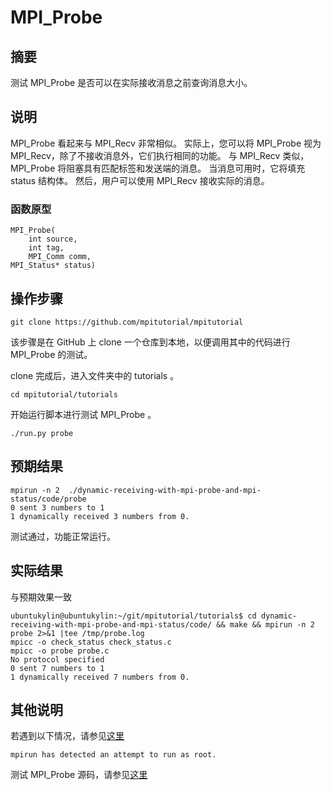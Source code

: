 # MPI_Probe

## 摘要

测试 MPI_Probe 是否可以在实际接收消息之前查询消息大小。

## 说明

MPI_Probe 看起来与 MPI_Recv 非常相似。 实际上，您可以将 MPI_Probe 视为 MPI_Recv，除了不接收消息外，它们执行相同的功能。 与 MPI_Recv 类似，MPI_Probe 将阻塞具有匹配标签和发送端的消息。 当消息可用时，它将填充 status 结构体。 然后，用户可以使用 MPI_Recv 接收实际的消息。

### 函数原型

```
MPI_Probe(
    int source,
    int tag,
    MPI_Comm comm,
MPI_Status* status)
```

## 操作步骤

```git clone https://github.com/mpitutorial/mpitutorial```

该步骤是在 GitHub 上 clone 一个仓库到本地，以便调用其中的代码进行  MPI_Probe 的测试。

clone 完成后，进入文件夹中的 tutorials 。

```cd mpitutorial/tutorials```

开始运行脚本进行测试 MPI_Probe 。

```./run.py probe```

## 预期结果

```
mpirun -n 2  ./dynamic-receiving-with-mpi-probe-and-mpi-status/code/probe
0 sent 3 numbers to 1
1 dynamically received 3 numbers from 0.
```

测试通过，功能正常运行。

## 实际结果

与预期效果一致

```
ubuntukylin@ubuntukylin:~/git/mpitutorial/tutorials$ cd dynamic-receiving-with-mpi-probe-and-mpi-status/code/ && make && mpirun -n 2 probe 2>&1 |tee /tmp/probe.log
mpicc -o check_status check_status.c
mpicc -o probe probe.c
No protocol specified
0 sent 7 numbers to 1
1 dynamically received 7 numbers from 0.
```

## 其他说明

若遇到以下情况，请参见[这里](https://github.com/microseyuyu/RISCV-testcase/blob/openmpi/Open%20MPI/testcase/解决mpirun%20has%20detected%20an%20attempt%20to%20run%20as%20root.md)

```mpirun has detected an attempt to run as root.```

测试 MPI_Probe 源码，请参见[这里](https://github.com/mpitutorial/mpitutorial/blob/gh-pages/tutorials/dynamic-receiving-with-mpi-probe-and-mpi-status/code/probe.c)
